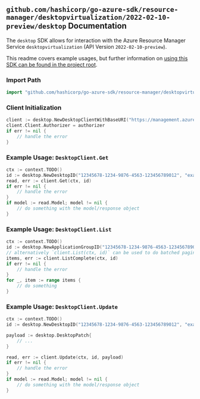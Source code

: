 
## `github.com/hashicorp/go-azure-sdk/resource-manager/desktopvirtualization/2022-02-10-preview/desktop` Documentation

The `desktop` SDK allows for interaction with the Azure Resource Manager Service `desktopvirtualization` (API Version `2022-02-10-preview`).

This readme covers example usages, but further information on [using this SDK can be found in the project root](https://github.com/hashicorp/go-azure-sdk/tree/main/docs).

### Import Path

```go
import "github.com/hashicorp/go-azure-sdk/resource-manager/desktopvirtualization/2022-02-10-preview/desktop"
```


### Client Initialization

```go
client := desktop.NewDesktopClientWithBaseURI("https://management.azure.com")
client.Client.Authorizer = authorizer
if err != nil {
	// handle the error
}
```


### Example Usage: `DesktopClient.Get`

```go
ctx := context.TODO()
id := desktop.NewDesktopID("12345678-1234-9876-4563-123456789012", "example-resource-group", "applicationGroupValue", "desktopValue")
read, err := client.Get(ctx, id)
if err != nil {
	// handle the error
}
if model := read.Model; model != nil {
	// do something with the model/response object
}
```


### Example Usage: `DesktopClient.List`

```go
ctx := context.TODO()
id := desktop.NewApplicationGroupID("12345678-1234-9876-4563-123456789012", "example-resource-group", "applicationGroupValue")
// alternatively `client.List(ctx, id)` can be used to do batched pagination
items, err := client.ListComplete(ctx, id)
if err != nil {
	// handle the error
}
for _, item := range items {
	// do something
}
```


### Example Usage: `DesktopClient.Update`

```go
ctx := context.TODO()
id := desktop.NewDesktopID("12345678-1234-9876-4563-123456789012", "example-resource-group", "applicationGroupValue", "desktopValue")

payload := desktop.DesktopPatch{
	// ...
}

read, err := client.Update(ctx, id, payload)
if err != nil {
	// handle the error
}
if model := read.Model; model != nil {
	// do something with the model/response object
}
```
